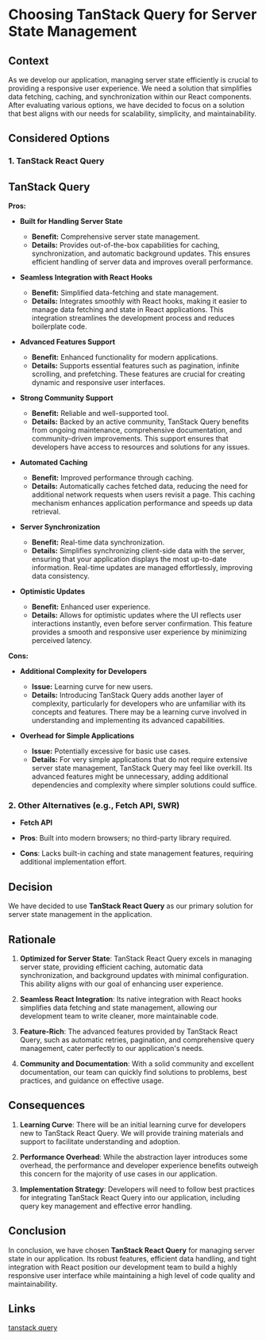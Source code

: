 # Choosing TanStack Query for Server State Management

## Context

As we develop our application, managing server state efficiently is crucial to providing a responsive user experience. We need a solution that simplifies data fetching, caching, and synchronization within our React components. After evaluating various options, we have decided to focus on a solution that best aligns with our needs for scalability, simplicity, and maintainability.

## Considered Options

### 1. TanStack React Query

## TanStack Query

**Pros:**

- **Built for Handling Server State**

  - **Benefit:** Comprehensive server state management.
  - **Details:** Provides out-of-the-box capabilities for caching, synchronization, and automatic background updates. This ensures efficient handling of server data and improves overall performance.

- **Seamless Integration with React Hooks**

  - **Benefit:** Simplified data-fetching and state management.
  - **Details:** Integrates smoothly with React hooks, making it easier to manage data fetching and state in React applications. This integration streamlines the development process and reduces boilerplate code.

- **Advanced Features Support**

  - **Benefit:** Enhanced functionality for modern applications.
  - **Details:** Supports essential features such as pagination, infinite scrolling, and prefetching. These features are crucial for creating dynamic and responsive user interfaces.

- **Strong Community Support**

  - **Benefit:** Reliable and well-supported tool.
  - **Details:** Backed by an active community, TanStack Query benefits from ongoing maintenance, comprehensive documentation, and community-driven improvements. This support ensures that developers have access to resources and solutions for any issues.

- **Automated Caching**

  - **Benefit:** Improved performance through caching.
  - **Details:** Automatically caches fetched data, reducing the need for additional network requests when users revisit a page. This caching mechanism enhances application performance and speeds up data retrieval.

- **Server Synchronization**

  - **Benefit:** Real-time data synchronization.
  - **Details:** Simplifies synchronizing client-side data with the server, ensuring that your application displays the most up-to-date information. Real-time updates are managed effortlessly, improving data consistency.

- **Optimistic Updates**
  - **Benefit:** Enhanced user experience.
  - **Details:** Allows for optimistic updates where the UI reflects user interactions instantly, even before server confirmation. This feature provides a smooth and responsive user experience by minimizing perceived latency.

**Cons:**

- **Additional Complexity for Developers**

  - **Issue:** Learning curve for new users.
  - **Details:** Introducing TanStack Query adds another layer of complexity, particularly for developers who are unfamiliar with its concepts and features. There may be a learning curve involved in understanding and implementing its advanced capabilities.

- **Overhead for Simple Applications**
  - **Issue:** Potentially excessive for basic use cases.
  - **Details:** For very simple applications that do not require extensive server state management, TanStack Query may feel like overkill. Its advanced features might be unnecessary, adding additional dependencies and complexity where simpler solutions could suffice.

### 2. Other Alternatives (e.g., Fetch API, SWR)

- **Fetch API**

- **Pros**: Built into modern browsers; no third-party library required.

- **Cons**: Lacks built-in caching and state management features, requiring additional implementation effort.

## Decision

We have decided to use **TanStack React Query** as our primary solution for server state management in the application.

## Rationale

1.  **Optimized for Server State**: TanStack React Query excels in managing server state, providing efficient caching, automatic data synchronization, and background updates with minimal configuration. This ability aligns with our goal of enhancing user experience.

2.  **Seamless React Integration**: Its native integration with React hooks simplifies data fetching and state management, allowing our development team to write cleaner, more maintainable code.

3.  **Feature-Rich**: The advanced features provided by TanStack React Query, such as automatic retries, pagination, and comprehensive query management, cater perfectly to our application's needs.

4.  **Community and Documentation**: With a solid community and excellent documentation, our team can quickly find solutions to problems, best practices, and guidance on effective usage.

## Consequences

1.  **Learning Curve**: There will be an initial learning curve for developers new to TanStack React Query. We will provide training materials and support to facilitate understanding and adoption.

2.  **Performance Overhead**: While the abstraction layer introduces some overhead, the performance and developer experience benefits outweigh this concern for the majority of use cases in our application.

3.  **Implementation Strategy**: Developers will need to follow best practices for integrating TanStack React Query into our application, including query key management and effective error handling.

## Conclusion

In conclusion, we have chosen **TanStack React Query** for managing server state in our application. Its robust features, efficient data handling, and tight integration with React position our development team to build a highly responsive user interface while maintaining a high level of code quality and maintainability.

## Links

[tanstack query](https://tanstack.com/query/latest)
